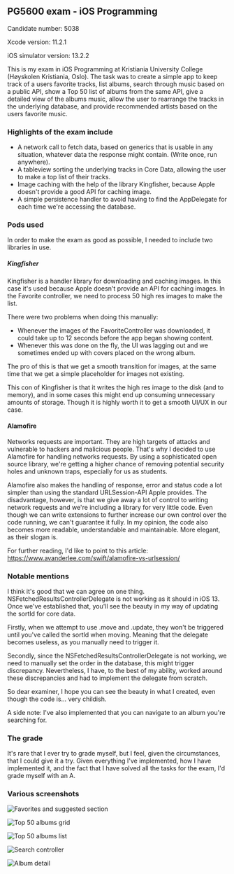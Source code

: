 ## PG5600 exam - iOS Programming
Candidate number: 5038

Xcode version: 11.2.1

iOS simulator version: 13.2.2

This is my exam in iOS Programming at Kristiania University College (Høyskolen Kristiania, Oslo).
The task was to create a simple app to keep track of a users favorite tracks, list albums, search
through music based on a public API, show a Top 50 list of albums from the same API, give a detailed
view of the albums music, allow the user to rearrange the tracks in the underlying database, and 
provide recommended artists based on the users favorite music.

### Highlights of the exam include
* A network call to fetch data, based on generics that is usable in any situation, whatever data
the response might contain. (Write once, run anywhere).
* A tableview sorting the underlying tracks in Core Data, allowing the user to make a top list
of their tracks.
* Image caching with the help of the library Kingfisher, because Apple doesn't provide a good
API for caching image.
* A simple persistence handler to avoid having to find the AppDelegate for each time we're
accessing the database.

### Pods used
In order to make the exam as good as possible, I needed to include two libraries in use.

##### Kingfisher
Kingfisher is a handler library for downloading and caching images. In this case it's used
because Apple doesn't provide an API for caching images. In the Favorite controller, we need
to process 50 high res images to make the list. 

There were two problems when doing this manually:
* Whenever the images of the FavoriteController was downloaded, it could take up to 12 seconds
before the app began showing content.
* Whenever this was done on the fly, the UI was lagging out and we sometimes ended up with
covers placed on the wrong album.

The pro of this is that we get a smooth transition for images, at the same time that we
get a simple placeholder for images not existing. 

This con of Kingfisher is that it writes the high res image to the disk (and to memory),
and in some cases this might end up consuming unnecessary amounts of storage.
Though it is highly worth it to get a smooth UI/UX in our case.

#### Alamofire
Networks requests are important. They are high targets of attacks and vulnerable to hackers 
and malicious people. That's why I decided to use Alamofire for handling networks requests.
By using a sophisticated open source library, we're getting a higher chance of removing
potential security holes and unknown traps, especially for us as students. 

Alamofire also makes the handling of response, error and status code a lot simpler than
using the standard URLSession-API Apple provides. The disadvantage, however, is that we
give away a lot of control to writing network requests and we're including a library 
for very little code. Even though we can write extensions to further increase our own
control over the code running, we can't guarantee it fully. In my opinion, the code also
becomes more readable, understandable and maintainable. More elegant, as their slogan is.

For further reading, I'd like to point to this article:
https://www.avanderlee.com/swift/alamofire-vs-urlsession/

### Notable mentions
I think it's good that we can agree on one thing. NSFetchedResultsControllerDelegate is
not working as it should in iOS 13. Once we've established that, you'll see the beauty in
my way of updating the sortId for core data. 

Firstly, when we attempt to use .move and .update, they won't be triggered until you've called
the sortId when moving. Meaning that the delegate becomes useless, as you manually need to trigger it.

Secondly, since the NSFetchedResultsControllerDelegate is not working, we need to manually set 
the order in the database, this might trigger discrepancy. Nevertheless, I have, to
the best of my ability, worked around these discrepancies and had to implement the delegate
from scratch.

So dear examiner, I hope you can see the beauty in what I created, even though the code is...
very childish.

A side note: I've also implemented that you can navigate to an album you're searching for.

### The grade
It's rare that I ever try to grade myself, but I feel, given the circumstances, that I could
give it a try. Given everything I've implemented, how I have implemented it, and the fact
that I have solved all the tasks for the exam, I'd grade myself with an A.

### Various screenshots
![Favorites and suggested section](https://i.imgur.com/GeNlcGw.png)

![Top 50 albums grid](https://i.imgur.com/ylowkE7.png)

![Top 50 albums list](https://i.imgur.com/UoDpVRr.png)

![Search controller](https://i.imgur.com/aytZGXn.png)

![Album detail](https://i.imgur.com/BmQlaz0.png)
